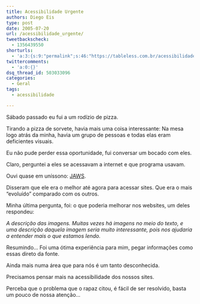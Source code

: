 ```yaml
---
title: Acessibilidade Urgente
authors: Diego Eis
type: post
date: 2005-07-20
url: /acessibilidade_urgente/
tweetbackscheck:
  - 1356439550
shorturls:
  - 'a:3:{s:9:"permalink";s:46:"https://tableless.com.br/acessibilidade_urgente";s:7:"tinyurl";s:26:"https://tinyurl.com/3d9pa98";s:4:"isgd";s:19:"https://is.gd/k0a3yp";}'
twittercomments:
  - 'a:0:{}'
dsq_thread_id: 503033096
categories:
  - Geral
tags:
  - acessibilidade

---
```

Sábado passado eu fui a um rodízio de pizza.
  
Tirando a pizza de sorvete, havia mais uma coisa interessante: Na mesa logo atrás da minha, havia um grupo de pessoas e todas elas eram deficientes visuais. 

Eu não pude perder essa oportunidade, fui conversar um bocado com eles.
  
Claro, perguntei a eles se acessavam a internet e que programa usavam.
  
Ouvi quase em uníssono: [JAWS][1].
  
Disseram que ele era o melhor até agora para acessar sites. Que era o mais &#8220;evoluído&#8221; comparado com os outros. 

Minha última pergunta, foi: o que poderia melhorar nos websites, um deles respondeu:
  
_A descrição das imagens. Muitas vezes há imagens no meio do texto, e uma descrição daquela imagem seria muito interessante, pois nos ajudaria a entender mais o que estamos lendo._ 

Resumindo&#8230; Foi uma ótima experiência para mim, pegar informações como essas direto da fonte.
  
Ainda mais numa área que para nós é um tanto desconhecida. 

Precisamos pensar mais na acessibilidade dos nossos sites.
  
Perceba que o problema que o rapaz citou, é fácil de ser resolvido, basta um pouco de nossa atenção&#8230;

 [1]: https://www.freedomscientific.com/fs_downloads/jaws.asp
